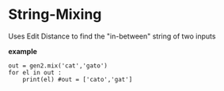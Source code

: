 # String-Mixing
Uses Edit Distance to find the "in-between" string of two inputs

**example**

    out = gen2.mix('cat','gato') 
    for el in out :
        print(el) #out = ['cato','gat']
